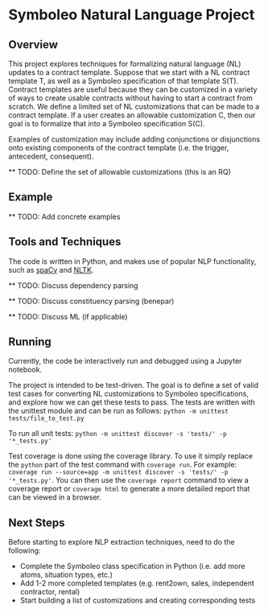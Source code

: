 # Symboleo Natural Language Project

## Overview
This project explores techniques for formalizing natural language (NL) updates to a contract template. Suppose that we start with a NL contract template T, as well as a Symboleo specification of that template S(T). 
Contract templates are useful because they can be customized in a variety of ways to create usable contracts without having to start a contract from scratch.
We define a limited set of NL customizations that can be made to a contract template. If a user creates an allowable customization C, then our goal is to formalize that into a Symboleo specification S(C).

Examples of customization may include adding conjunctions or disjunctions onto existing components of the contract template (i.e. the trigger, antecedent, consequent). 

** TODO: Define the set of allowable customizations (this is an RQ)

## Example

** TODO: Add concrete examples

## Tools and Techniques
The code is written in Python, and makes use of popular NLP functionality, such as [spaCy](https://spacy.io/) and [NLTK](https://www.nltk.org/). 

** TODO: Discuss dependency parsing

** TODO: Discuss constituency parsing (benepar)

** TODO: Discuss ML (if applicable)

## Running

Currently, the code be interactively run and debugged using a Jupyter notebook.

The project is intended to be test-driven. The goal is to define a set of valid test cases for converting NL customizations to Symboleo specifications, and explore how we can get these tests to pass. 
The tests are written with the unittest module and can be run as follows: `python -m unittest tests/file_to_test.py`

To run all unit tests: `python -m unittest discover -s 'tests/' -p '*_tests.py'`

Test coverage is done using the coverage library. To use it simply replace the `python` part of the test command with `coverage run`. For example: `coverage run --source=app -m unittest discover -s 'tests/' -p '*_tests.py'`. You can then use the `coverage report` command to view a coverage report or `coverage html` to generate a more detailed report that can be viewed in a browser. 

## Next Steps

Before starting to explore NLP extraction techniques, need to do the following:  
- Complete the Symboleo class specification in Python (i.e. add more atoms, situation types, etc.)
- Add 1-2 more completed templates (e.g. rent2own, sales, independent contractor, rental)
- Start building a list of customizations and creating corresponding tests
